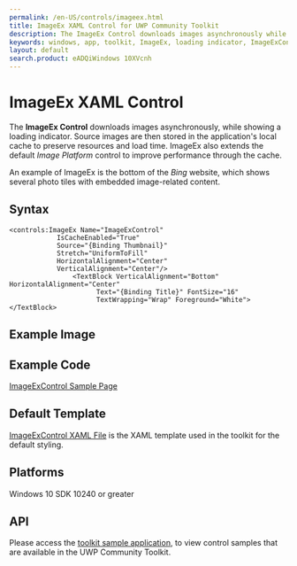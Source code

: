 ```yaml
---
permalink: /en-US/controls/imageex.html
title: ImageEx XAML Control for UWP Community Toolkit
description: The ImageEx Control downloads images asynchronously while showing a loading indicator
keywords: windows, app, toolkit, ImageEx, loading indicator, ImageExControl, UWP
layout: default
search.product: eADQiWindows 10XVcnh
---
```


# ImageEx XAML Control
The **ImageEx Control** downloads images asynchronously, while showing a loading indicator. Source images are then stored in the application's local cache to preserve resources and load time. ImageEx also extends the default *Image Platform* control to improve performance through the cache. 

An example of ImageEx is the bottom of the *Bing* website, which shows several photo tiles with embedded image-related content. 

## Syntax
```xaml
<controls:ImageEx Name="ImageExControl"
			IsCacheEnabled="True"
            Source="{Binding Thumbnail}"
            Stretch="UniformToFill"
            HorizontalAlignment="Center"
            VerticalAlignment="Center"/>  
                <TextBlock VerticalAlignment="Bottom" HorizontalAlignment="Center"
                      Text="{Binding Title}" FontSize="16"
                      TextWrapping="Wrap" Foreground="White"></TextBlock>
```

## Example Image

## Example Code
[ImageExControl Sample Page](https://github.com/Microsoft/UWPCommunityToolkit/tree/master/Microsoft.Windows.Toolkit.SampleApp/SamplePages/ImageEx)

## Default Template 
[ImageExControl XAML File](https://github.com/Microsoft/UWPCommunityToolkit/tree/master/Microsoft.Windows.Toolkit.UI.Controls/ImageEx) is the XAML template used in the toolkit for the default styling.
## Platforms 
Windows 10 SDK 10240 or greater

## API
Please access the [toolkit sample application](https://github.com/Microsoft/UWPCommunityToolkit/tree/master/Microsoft.Windows.Toolkit.SampleApp), to view control samples that are available in the UWP Community Toolkit.
